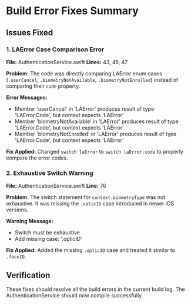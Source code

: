 # Build Error Fixes Summary

## Issues Fixed

### 1. LAError Case Comparison Error
**File:** AuthenticationService.swift
**Lines:** 43, 45, 47

**Problem:** 
The code was directly comparing LAError enum cases (`.userCancel`, `.biometryNotAvailable`, `.biometryNotEnrolled`) instead of comparing their `code` property.

**Error Messages:**
- Member 'userCancel' in 'LAError' produces result of type 'LAError.Code', but context expects 'LAError'
- Member 'biometryNotAvailable' in 'LAError' produces result of type 'LAError.Code', but context expects 'LAError'
- Member 'biometryNotEnrolled' in 'LAError' produces result of type 'LAError.Code', but context expects 'LAError'

**Fix Applied:**
Changed `switch laError` to `switch laError.code` to properly compare the error codes.

### 2. Exhaustive Switch Warning
**File:** AuthenticationService.swift
**Line:** 76

**Problem:**
The switch statement for `context.biometryType` was not exhaustive. It was missing the `.opticID` case introduced in newer iOS versions.

**Warning Message:**
- Switch must be exhaustive
- Add missing case: '.opticID'

**Fix Applied:**
Added the missing `.opticID` case and treated it similar to `.faceID`.

## Verification

These fixes should resolve all the build errors in the current build log. The AuthenticationService should now compile successfully.